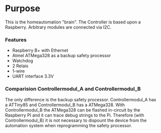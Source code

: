 # Purpose
This is the homeautomation "brain". The Controller is based upon a Raspberry. Arbitrary modules are connected via I2C.

### Features
- Raspberry B+ with Ethernet 
- Atmel ATMega328 as a backup safety processor
- Watchdog
- 2 Relais
- 1-wire
- UART interface 3.3V

### Comparision Controllermodul_A and Controllermodul_B
The only difference is the backup safety processor. Controllermodul_A has a ATTiny85 and Controllermodul_B has a ATMega328.
With Controllermodul_B the ATMega328 can be flashed in-circuit by the Raspberry PI and it can trace debug strings to the Pi. Therefore (with Controllermodul_B) it is not necessary to dispount the device from the automation system when reprogramming the safety processor.
